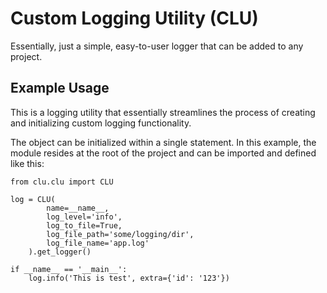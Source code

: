 # Custom Logging Utility (CLU)
Essentially, just a simple, easy-to-user logger that can be added to any project.

## Example Usage

This is a logging utility that essentially streamlines the process of creating and
initializing custom logging functionality.

The object can be initialized within a single statement. In this example, the module
resides at the root of the project and can be imported and defined like this:
```
from clu.clu import CLU

log = CLU(
        name=__name__,
        log_level='info',
        log_to_file=True,
        log_file_path='some/logging/dir',
        log_file_name='app.log'
    ).get_logger()

if __name__ == '__main__':
    log.info('This is test', extra={'id': '123'})
```